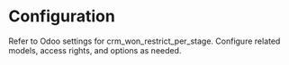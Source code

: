 # Configuration

Refer to Odoo settings for crm_won_restrict_per_stage. Configure related models, access rights, and options as needed.
